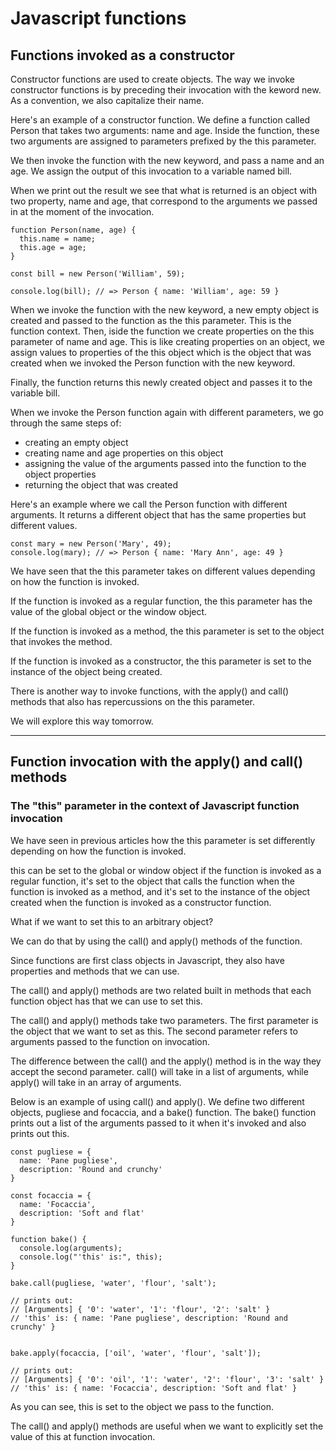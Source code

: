 # Javascript functions



## Functions invoked as a constructor


Constructor functions are used to create objects. The way we invoke constructor
functions is by preceding their invocation with the keword new.
As a convention, we also capitalize their name.

Here's an example of a constructor function. We define a function called Person
that takes two arguments: name and age.
Inside the function, these two arguments are assigned to parameters prefixed by
the this parameter.

We then invoke the function with the new keyword, and pass a name and an age. We
assign the output of this invocation to a variable named bill.

When we print out the result we see that what is returned is an object with two
property, name and age, that correspond to the arguments we passed in at the
moment of the invocation.

```
function Person(name, age) {
  this.name = name;
  this.age = age;
}

const bill = new Person('William', 59);

console.log(bill); // => Person { name: 'William', age: 59 }
```

When we invoke the function with the new keyword, a new empty object is created
and passed to the function as the this parameter. This is the function context.
Then, iside the function we create properties on the this parameter of name and
age.
This is like creating properties on an object, we assign values to properties of
the this object which is the object that was created when we invoked the Person
function with the new keyword.

Finally, the function returns this newly created object and passes it to the
variable bill.

When we invoke the Person function again with different parameters, we go
through the same steps of:

- creating an empty object 
- creating name and age properties on this object
- assigning the value of the arguments passed into the function to the object properties
- returning the object that was created

Here's an example where we call the Person function with different arguments.
It returns a different object that has the same properties but different values.

```
const mary = new Person('Mary', 49);
console.log(mary); // => Person { name: 'Mary Ann', age: 49 }
```

We have seen that the this parameter takes on different values depending on how
the function is invoked.

If the function is invoked as a regular function, the this parameter has the
value of the global object or the window object.

If the function is invoked as a method, the this parameter is set to the object
that invokes the method.

If the function is invoked as a constructor, the this parameter is set to the
instance of the object being created.

There is another way to invoke functions, with the apply() and call() methods
that also has repercussions on the this parameter.

We will explore this way tomorrow.






---


## Function invocation with the apply() and call() methods
### The "this" parameter in the context of Javascript function invocation

We have seen in previous articles how the this parameter is set differently
depending on how the function is invoked.

this can be set to the global or window object if the function is invoked as a
regular function, it's set to the object that calls the function when the
function is invoked as a method, and it's set to the instance of the object
created when the function is invoked as a constructor function.

What if we want to set this to an arbitrary object?

We can do that by using the call() and apply() methods of the function.

Since functions are first class objects in Javascript, they also have properties
and methods that we can use.

The call() and apply() methods are two related built in methods that each
function object has that we can use to set this.

The call() and apply() methods take two parameters.
The first parameter is the object that we want to set as this.
The second parameter refers to arguments passed to the function on invocation.

The difference between the call() and the apply() method is in the way they
accept the second parameter. 
call() will take in a list of arguments, while apply() will take in an array of
arguments.

Below is an example of using call() and apply(). 
We define two different objects, pugliese and focaccia, and a bake() function.
The bake() function prints out a list of the arguments passed to it when it's
invoked and also prints out this.

```
const pugliese = {
  name: 'Pane pugliese',
  description: 'Round and crunchy'
}

const focaccia = {
  name: 'Focaccia',
  description: 'Soft and flat'
}

function bake() {
  console.log(arguments);
  console.log("'this' is:", this);
}

bake.call(pugliese, 'water', 'flour', 'salt');

// prints out:
// [Arguments] { '0': 'water', '1': 'flour', '2': 'salt' }
// 'this' is: { name: 'Pane pugliese', description: 'Round and crunchy' }


bake.apply(focaccia, ['oil', 'water', 'flour', 'salt']);

// prints out:
// [Arguments] { '0': 'oil', '1': 'water', '2': 'flour', '3': 'salt' }
// 'this' is: { name: 'Focaccia', description: 'Soft and flat' }

```

As you can see, this is set to the object we pass to the function.


The call() and apply() methods are useful when we want to explicitly set the
value of this at function invocation.

